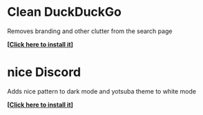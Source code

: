 <h1>Clean DuckDuckGo</h1>
<p>Removes branding and other clutter from the search page<p>
<b>[<a href="https://github.com/ayes-web/userstyles/raw/main/duckduckgo.user.css">Click here to install it</a>]</p></b>

<h1>nice Discord</h1>
<p>Adds nice pattern to dark mode and yotsuba theme to white mode<p>
<b>[<a href="https://github.com/ayes-web/userstyles/raw/main/discord.user.css">Click here to install it</a>]</p></b>